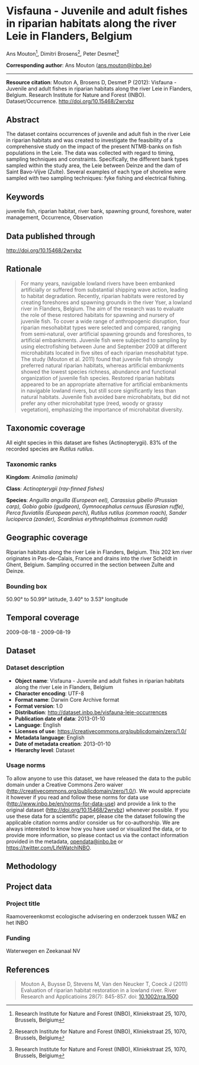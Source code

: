 # Visfauna - Juvenile and adult fishes in riparian habitats along the river Leie in Flanders, Belgium

Ans Mouton[^1], Dimitri Brosens[^1], Peter Desmet[^1]

[^1]: Research Institute for Nature and Forest (INBO), Kliniekstraat 25, 1070, Brussels, Belgium

**Corresponding author**: Ans Mouton (<ans.mouton@inbo.be>)

---

**Resource citation**: Mouton A, Brosens D, Desmet P (2012): Visfauna - Juvenile and adult fishes in riparian habitats along the river Leie in Flanders, Belgium. Research Institute for Nature and Forest (INBO). Dataset/Occurrence. <http://doi.org/10.15468/2wrvbz>

## Abstract

The dataset contains occurrences of juvenile and adult fish in the river Leie in riparian habitats and was created to investigate the feasibility of a comprehensive study on the impact of the present NTMB-banks on fish populations in the Leie. The data was collected with regard to timing, sampling techniques and constraints. Specifically, the different bank types sampled within the study area, the Leie between Deinze and the dam of Saint Bavo-Vijve (Zulte). Several examples of each type of shoreline were sampled with two sampling techniques: fyke fishing and electrical fishing.

## Keywords

juvenile fish, riparian habitat, river bank, spawning ground, foreshore, water management, Occurrence, Observation

## Data published through

<http://doi.org/10.15468/2wrvbz>

## Rationale

> For many years, navigable lowland rivers have been embanked artificially or suffered from substantial shipping wave action, leading to habitat degradation. Recently, riparian habitats were restored by creating foreshores and spawning grounds in the river Yser, a lowland river in Flanders, Belgium. The aim of the research was to evaluate the role of these restored habitats for spawning and nursery of juvenile fish. To cover a wide range of anthropogenic disruption, four riparian mesohabitat types were selected and compared, ranging from semi‐natural, over artificial spawning grounds and foreshores, to artificial embankments. Juvenile fish were subjected to sampling by using electrofishing between June and September 2009 at different microhabitats located in five sites of each riparian mesohabitat type. The study (Mouton et al. 2011) found that juvenile fish strongly preferred natural riparian habitats, whereas artificial embankments showed the lowest species richness, abundance and functional organization of juvenile fish species. Restored riparian habitats appeared to be an appropriate alternative for artificial embankments in navigable lowland rivers, but still score significantly less than natural habitats. Juvenile fish avoided bare microhabitats, but did not prefer any other microhabitat type (reed, woody or grassy vegetation), emphasizing the importance of microhabitat diversity.

## Taxonomic coverage

All eight species in this dataset are fishes (Actinopterygii). 83% of the recorded species are *Rutilus rutilus*.

### Taxonomic ranks

**Kingdom**: *Animalia (animals)*

**Class**: *Actinopterygii (ray-finned fishes)*

**Species**: *Anguilla anguilla (European eel), Carassius gibelio (Prussian carp), Gobio gobio (gudgeon), Gymnocephalus cernuus (Eurasian ruffe), Perca fluviatilis (European perch), Rutilus rutilus (common roach), Sander lucioperca (zander), Scardinius erythrophthalmus (common rudd)*

## Geographic coverage

Riparian habitats along the river Leie in Flanders, Belgium. This 202 km river originates in Pas-de-Calais, France and drains into the river Scheldt in Ghent, Belgium. Sampling occurred in the section between Zulte and Deinze.

### Bounding box

50.90° to 50.99° latitude, 3.40° to 3.53° longitude

## Temporal coverage

2009-08-18 - 2009-08-19

## Dataset

### Dataset description

* **Object name**: Visfauna - Juvenile and adult fishes in riparian habitats along the river Leie in Flanders, Belgium
* **Character encoding**: UTF-8
* **Format name**: Darwin Core Archive format
* **Format version**: 1.0
* **Distribution**: <http://dataset.inbo.be/visfauna-leie-occurrences>
* **Publication date of data**: 2013-01-10
* **Language**: English
* **Licenses of use**: <https://creativecommons.org/publicdomain/zero/1.0/>
* **Metadata language**: English
* **Date of metadata creation**: 2013-01-10
* **Hierarchy level**: Dataset

### Usage norms

To allow anyone to use this dataset, we have released the data to the public domain under a Creative Commons Zero waiver (<http://creativecommons.org/publicdomain/zero/1.0/>). We would appreciate it however if you read and follow these norms for data use (<http://www.inbo.be/en/norms-for-data-use>) and provide a link to the original dataset (<http://doi.org/10.15468/2wrvbz>) whenever possible. If you use these data for a scientific paper, please cite the dataset following the applicable citation norms and/or consider us for co-authorship. We are always interested to know how you have used or visualized the data, or to provide more information, so please contact us via the contact information provided in the metadata, <opendata@inbo.be> or <https://twitter.com/LifeWatchINBO>.

## Methodology

## Project data

### Project title

Raamovereenkomst ecologische advisering en onderzoek tussen W&Z en het INBO

### Funding

Waterwegen en Zeekanaal NV

## References

> Mouton A, Buysse D, Stevens M, Van den Neucker T, Coeck J (2011) Evaluation of riparian habitat restoration in a lowland river. River Research and Applicatioins 28(7): 845-857. doi: [10.1002/rra.1500](http://doi.org/10.1002/rra.1500)
